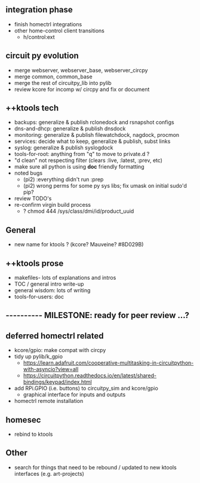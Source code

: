 
## integration phase
   - finish homectrl integrations
   - other home-control client transitions
     - h/control:ext
   
## circuit py evolution
   - merge webserver, webserver_base, webserver_circpy
   - merge common, common_base
   - merge the rest of circuitpy_lib into pylib
   - review kcore for incomp w/ circpy and fix or document

## ++ktools tech
   - backups: generalize & publish rclonedock and rsnapshot configs
   - dns-and-dhcp: generalize & publish dnsdock
   - monitoring: generalize & publish filewatchdock, nagdock, procmon
   - services: decide what to keep, generalize & publish, subst links
   - syslog: generalize & publish syslogdock
   - tools-for-root: anything from "q" to move to private.d ?
   - "d clean" not respecting filter (clears :live, :latest, :prev, etc)
   - make sure all python is using __doc__ friendly formatting
   - noted bugs
     - (pi2) :everything didn't run :prep
     - (pi2) wrong perms for some py sys libs; fix umask on initial sudo'd pip?
   - review TODO's
   - re-confirm virgin build process
     - ? chmod 444 /sys/class/dmi/id/product_uuid 
   
## General
   - new name for ktools ?  (kcore?  Mauveine?  #8D029B)

## ++ktools prose
   - makefiles- lots of explanations and intros
   - TOC / general intro write-up
   - general wisdom: lots of writing
   - tools-for-users: doc

## ---------- MILESTONE: ready for peer review ...?

## deferred homectrl related
   - kcore/gpio: make compat with circpy
   - tidy up pylib/k_gpio
     - https://learn.adafruit.com/cooperative-multitasking-in-circuitpython-with-asyncio?view=all
     - https://circuitpython.readthedocs.io/en/latest/shared-bindings/keypad/index.html
   - add RPi.GPIO (i.e. buttons) to circuitpy_sim and kcore/gpio
      - graphical interface for inputs and outputs
   - homectrl remote installation

## homesec
   - rebind to ktools

## Other
   - search for things that need to be rebound / updated to new ktools interfaces (e.g. art-projects)

